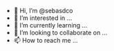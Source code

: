 - 👋 Hi, I’m @sebasdco
- 👀 I’m interested in ...
- 🌱 I’m currently learning ...
- 💞️ I’m looking to collaborate on ...
- 📫 How to reach me ...

<!---
sebasdco/sebasdco is a ✨ special ✨ repository because its `README.md` (this file) appears on your GitHub profile.
You can click the Preview link to take a look at your changes.
--->
